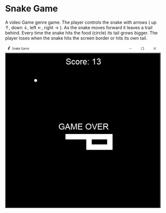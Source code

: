 # Snake Game

A video Game genre game. The player controls the snake with arrows ( up ↑, down ↓, left ←, right → ). As the snake moves forward it leaves a trail behind.
Every time the snake hits the food (circle) its tail grows bigger. The player loses when the snake hits the screen border or hits its own tail.



<img src="screenshot2.PNG">

